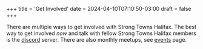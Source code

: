 +++
title = 'Get Involved'
date = 2024-04-10T07:10:50-03:00
draft = false
+++

There are multiple ways to get involved with Strong Towns Halifax. The best way to get involved *now* and talk with fellow Strong Towns Halifax members is the [discord]() server. 
There are also monthly meetups, see [events](/events) page. 
